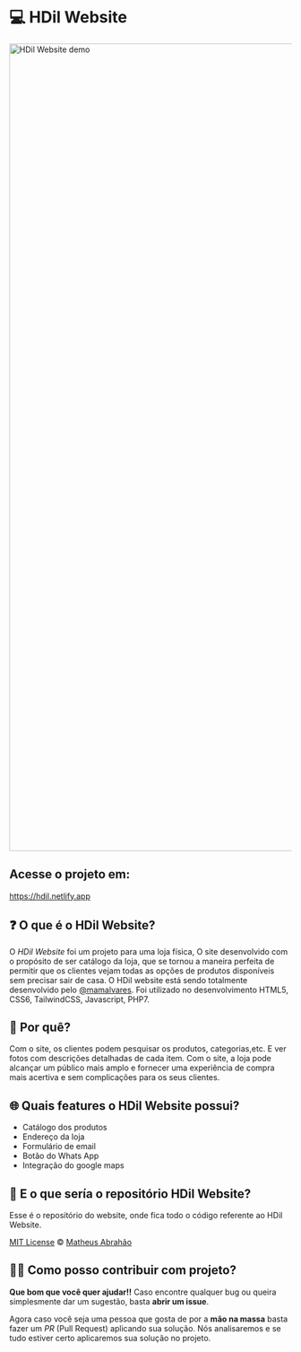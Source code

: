 # 💻 HDil Website

<img width="1440" alt="HDil Website demo" src="https://user-images.githubusercontent.com/55765308/210568498-4fcdb1a3-e363-48f8-8b73-a5746e486e8b.png">

## Acesse o projeto em:

https://hdil.netlify.app

## ❓ O que é o HDil Website?

O *HDil Website* foi um projeto para uma loja física, O site desenvolvido com o propósito de ser catálogo da loja, que se tornou a maneira perfeita de permitir que os clientes vejam todas as opções de produtos disponíveis sem precisar sair de casa. O HDil website está sendo totalmente desenvolvido pelo [@mamalvares](https://github.com/mamalvares). Foi utilizado no desenvolvimento HTML5, CSS6, TailwindCSS, Javascript, PHP7.

## 🤔 Por quê?

Com o site, os clientes podem pesquisar os produtos, categorias,etc. E ver fotos com descrições detalhadas de cada item. Com o site, a loja pode alcançar um público mais amplo e fornecer uma experiência de compra mais acertiva e sem complicações para os seus clientes.

## 🌐 Quais features o HDil Website possui?

- Catálogo dos produtos
- Endereço da loja
- Formulário de email
- Botão do Whats App
- Integração do google maps

## 📱 E o que sería o repositório HDil Website?

Esse é o repositório do website, onde fica todo o código referente ao HDil Website.

[MIT License](./LICENSE) © [Matheus Abrahão](https://github.com/mamalvares)

## 👨‍🏭 Como posso contribuir com projeto?

**Que bom que você quer ajudar!!** Caso encontre qualquer bug ou queira simplesmente dar um sugestão, basta **abrir um issue**.

Agora caso você seja uma pessoa que gosta de por a **mão na massa** basta fazer um *PR* (Pull Request) aplicando sua solução. Nós analisaremos e se tudo estiver certo aplicaremos sua solução no projeto.